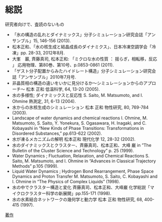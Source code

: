 # 総説

研究者向けで、査読のないもの




* 「氷の構造の乱れとダイナミックス」分子シミュレーション研究会誌「アンサンブル」15, 146-156 (2013).
* 松本正和、「水の核生成と結晶成長のダイナミクス」、日本冷凍空調学会「冷凍」pp. 28-33, 2012年8月.
* 大峯　巖, 斉藤真司, 松本正和: 「ミクロな水の性質 ： 揺らぎ，相転移，反応 」 応用物理、第80巻、第10号、p.0853-0861 (2011).
* 「ゲスト分子配置からみたハイドレート構造」分子シミュレーション研究会誌「アンサンブル」2010年7月号.
* 非晶質相の構造の違いをいかに見分けるか～シミュレーションからのアプローチ～ 松本 正和 低温科学, 64, 13-20 (2005).
* 水の多様性; ダイナミックスと反応性 S. Saito, M. Matsumoto, and I. Ohmine 熱測定, 31, 6-13 (2004).
* 水からの氷核生成のシミュレーション 松本 正和 物性研究, 80, 769-784 (2003). 
* Landscape of water dynamics and chemical reactions I. Ohmine, M. Matsumoto, S. Saito, Y. Yonekura, S. Ogasawara, H. Inagaki, and C. Kobayashi in “New Kinds of Phase Transitions: Transformations in Disordered Substances,” pp.613-622 (2002).
* 水が凍るメカニズムの解明 松本正和 現代化学 12, 28-32 (2002).
* 水のダイナミックスとクラスター、斉藤真司、松本正和、大峰 巌 in ”The Bulletin of the Cluster Science and Technology” p. 25 (1999).
* Water Dynamics ; Fluctuation, Relaxation, and Chemical Reactions S. Saito, M. Matsumoto, and I. Ohmine in “Advances in Classical Trajectory Methods” p.105 (1999).
* Liquid Water Dynamics ; Hydrogen Bond Rearrangement, Phase Space Dynamics and Proton Transfer M. Matsumoto, S. Saito, C. Kobayashi and I. Ohmine in “The Physics of Complex Liquids” (1998).
* 水の中でクラスター構造と変化 斉藤真司、松本正和、大峰巌 化学総説「マイクロクラスター科学の新展開」pp.155-171 (1998).
* 水の水素結合ネットワークの幾何学と動力学 松本 正和 物性研究, 68, 400-415 (1997).



[著作](著作.md) 


